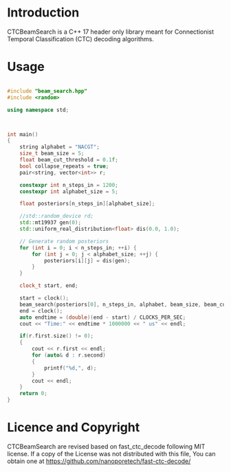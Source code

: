 # Introduction  

CTCBeamSearch is a C++ 17 header only library meant for Connectionist Temporal Classification (CTC) decoding algorithms.  




# Usage  

```C++

#include "beam_search.hpp"
#include <random>

using namespace std;



int main()
{
	string alphabet = "NACGT";
	size_t beam_size = 5;
	float beam_cut_threshold = 0.1f;
	bool collapse_repeats = true;
	pair<string, vector<int>> r;

	constexpr int n_steps_in = 1200;
	constexpr int alphabet_size = 5;

	float posteriors[n_steps_in][alphabet_size];

	//std::random_device rd;
	std::mt19937 gen(0);
	std::uniform_real_distribution<float> dis(0.0, 1.0);

	// Generate random posteriors
	for (int i = 0; i < n_steps_in; ++i) {
		for (int j = 0; j < alphabet_size; ++j) {
			posteriors[i][j] = dis(gen);
		}
	}

	clock_t start, end;

	start = clock();
	beam_search(posteriors[0], n_steps_in, alphabet, beam_size, beam_cut_threshold, collapse_repeats, r);
	end = clock();
	auto endtime = (double)(end - start) / CLOCKS_PER_SEC;
	cout << "Time:" << endtime * 1000000 << " us" << endl;

	if(r.first.size() != 0);
	{
		cout << r.first << endl;
		for (auto& d : r.second)
		{
			printf("%d,", d);
		}
		cout << endl;
	}
	return 0;
}


```


# Licence and Copyright  


CTCBeamSearch are revised based on fast_ctc_decode following MIT license. If a copy of the License was not distributed with this file, You can obtain one at https://github.com/nanoporetech/fast-ctc-decode/